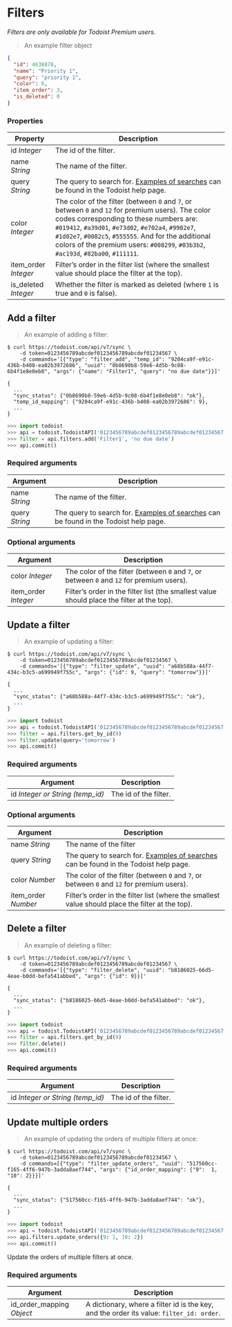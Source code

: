 # Filters

*Filters are only available for Todoist Premium users.*

> An example filter object

```json
{
  "id": 4638878,
  "name": "Priority 1",
  "query": "priority 1",
  "color": 6,
  "item_order": 3,
  "is_deleted": 0
}
```

### Properties

Property | Description
-------- | -----------
id *Integer* | The id of the filter.
name *String* | The name of the filter.
query *String* | The query to search for. [Examples of searches](https://todoist.com/Help/Filtering) can be found in the Todoist help page.
color *Integer* | The color of the filter (between `0` and `7`, or between `0` and `12` for premium users).  The color codes corresponding to these numbers are: `#019412`, `#a39d01`, `#e73d02`, `#e702a4`, `#9902e7`, `#1d02e7`, `#0082c5`, `#555555`.  And for the additional colors of the premium users: `#008299`, `#03b3b2`, `#ac193d`, `#82ba00`, `#111111`.
item_order *Integer* | Filter’s order in the filter list (where the smallest value should place the filter at the top).
is_deleted *Integer* | Whether the filter is marked as deleted (where `1` is true and `0` is false).

## Add a filter

> An example of adding a filter:

```shell
$ curl https://todoist.com/api/v7/sync \
    -d token=0123456789abcdef0123456789abcdef01234567 \
    -d commands='[{"type": "filter_add", "temp_id": "9204ca9f-e91c-436b-b408-ea02b3972686", "uuid": "0b8690b8-59e6-4d5b-9c08-6b4f1e8e0eb8", "args": {"name": "Filter1", "query": "no due date"}}]'

{
  ...
  "sync_status": {"0b8690b8-59e6-4d5b-9c08-6b4f1e8e0eb8": "ok"},
  "temp_id_mapping": {"9204ca9f-e91c-436b-b408-ea02b3972686": 9},
  ...
}

```

```python
>>> import todoist
>>> api = todoist.TodoistAPI('0123456789abcdef0123456789abcdef01234567')
>>> filter = api.filters.add('Filter1', 'no due date')
>>> api.commit()
```

### Required arguments

Argument | Description
-------- | -----------
name *String* | The name of the filter.
query *String* | The query to search for. [Examples of searches](https://todoist.com/Help/Filtering) can be found in the Todoist help page.

### Optional arguments

Argument | Description
-------- | -----------
color *Integer* | The color of the filter (between `0` and `7`, or between `0` and `12` for premium users).
item_order *Integer* | Filter’s order in the filter list (the smallest value should place the filter at the top).

## Update a filter

> An example of updating a filter:

```shell
$ curl https://todoist.com/api/v7/sync \
    -d token=0123456789abcdef0123456789abcdef01234567 \
    -d commands='[{"type": "filter_update", "uuid": "a68b588a-44f7-434c-b3c5-a699949f755c", "args": {"id": 9, "query": "tomorrow"}}]'

{
  ...
  "sync_status": {"a68b588a-44f7-434c-b3c5-a699949f755c": "ok"},
  ...
}
```

```python
>>> import todoist
>>> api = todoist.TodoistAPI('0123456789abcdef0123456789abcdef01234567')
>>> filter = api.filters.get_by_id(9)
>>> filter.update(query='tomorrow')
>>> api.commit()
```

### Required arguments

Argument | Description
-------- | -----------
id *Integer or String (temp_id)* | The id of the filter.

### Optional arguments

Argument | Description
-------- | -----------
name *String* | The name of the filter
query *String* | The query to search for. [Examples of searches](https://todoist.com/Help/Filtering) can be found in the Todoist help page.
color *Number* | The color of the filter (between `0` and `7`, or between `0` and `12` for premium users).
item_order *Number* | Filter’s order in the filter list (where the smallest value should place the filter at the top).

## Delete a filter

> An example of deleting a filter:

```shell
$ curl https://todoist.com/api/v7/sync \
    -d token=0123456789abcdef0123456789abcdef01234567 \
    -d commands='[{"type": "filter_delete", "uuid": "b8186025-66d5-4eae-b0dd-befa541abbed", "args": {"id": 9}}]'

{
  ...
  "sync_status": {"b8186025-66d5-4eae-b0dd-befa541abbed": "ok"},
  ...
}
```

```python
>>> import todoist
>>> api = todoist.TodoistAPI('0123456789abcdef0123456789abcdef01234567')
>>> filter = api.filters.get_by_id(9)
>>> filter.delete()
>>> api.commit()
```

### Required arguments

Argument | Description
-------- | -----------
id *Integer or String (temp_id)* | The id of the filter.

## Update multiple orders

> An example of updating the orders of multiple filters at once:

```shell
$ curl https://todoist.com/api/v7/sync \
    -d token=0123456789abcdef0123456789abcdef01234567 \
    -d commands=[{"type": "filter_update_orders", "uuid": "517560cc-f165-4ff6-947b-3adda8aef744", "args": {"id_order_mapping": {"9":  1, "10": 2}}}]'

{
  ...
  "sync_status": {"517560cc-f165-4ff6-947b-3adda8aef744": "ok"},
  ...
}
```

```python
>>> import todoist
>>> api = todoist.TodoistAPI('0123456789abcdef0123456789abcdef01234567')
>>> api.filters.update_orders({9: 1, 10: 2})
>>> api.commit()
```

Update the orders of multiple filters at once.

### Required arguments

Argument | Description
-------- | -----------
id_order_mapping *Object* | A dictionary, where a filter id is the key, and the order its value: `filter_id: order`.
